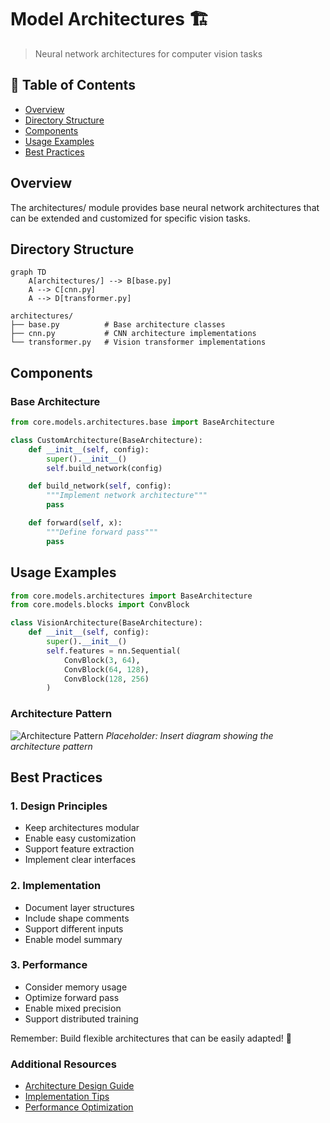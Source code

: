 # Model Architectures 🏗️

> Neural network architectures for computer vision tasks

## 📑 Table of Contents

- [Overview](#overview)
- [Directory Structure](#directory-structure)
- [Components](#components)
- [Usage Examples](#usage-examples)
- [Best Practices](#best-practices)

## Overview

The architectures/ module provides base neural network architectures that can be extended and customized for specific vision tasks.

## Directory Structure

```mermaid
graph TD
    A[architectures/] --> B[base.py]
    A --> C[cnn.py]
    A --> D[transformer.py]
```

```
architectures/
├── base.py          # Base architecture classes
├── cnn.py           # CNN architecture implementations
└── transformer.py   # Vision transformer implementations
```

## Components

### Base Architecture

```python
from core.models.architectures.base import BaseArchitecture

class CustomArchitecture(BaseArchitecture):
    def __init__(self, config):
        super().__init__()
        self.build_network(config)

    def build_network(self, config):
        """Implement network architecture"""
        pass

    def forward(self, x):
        """Define forward pass"""
        pass
```

## Usage Examples

```python
from core.models.architectures import BaseArchitecture
from core.models.blocks import ConvBlock

class VisionArchitecture(BaseArchitecture):
    def __init__(self, config):
        super().__init__()
        self.features = nn.Sequential(
            ConvBlock(3, 64),
            ConvBlock(64, 128),
            ConvBlock(128, 256)
        )
```

### Architecture Pattern

![Architecture Pattern](docs/images/architecture_pattern.png)
_Placeholder: Insert diagram showing the architecture pattern_

## Best Practices

### 1. Design Principles

- Keep architectures modular
- Enable easy customization
- Support feature extraction
- Implement clear interfaces

### 2. Implementation

- Document layer structures
- Include shape comments
- Support different inputs
- Enable model summary

### 3. Performance

- Consider memory usage
- Optimize forward pass
- Enable mixed precision
- Support distributed training

Remember: Build flexible architectures that can be easily adapted! 💪

### Additional Resources

- [Architecture Design Guide](docs/design.md)
- [Implementation Tips](docs/implementation.md)
- [Performance Optimization](docs/performance.md)
